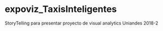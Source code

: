 # expoviz_TaxisInteligentes
StoryTelling para presentar proyecto de visual analytics Uniandes 2018-2
